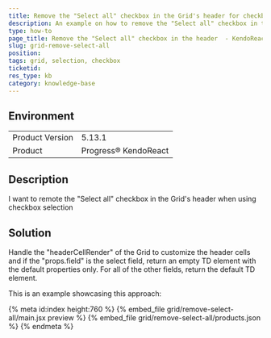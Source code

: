 ```yaml
---
title: Remove the "Select all" checkbox in the Grid's header for checkbox selection
description: An example on how to remove the "Select all" checkbox in the header
type: how-to
page_title: Remove the "Select all" checkbox in the header  - KendoReact Grid
slug: grid-remove-select-all
position:
tags: grid, selection, checkbox
ticketid: 
res_type: kb
category: knowledge-base
---
```


## Environment
<table>
	<tbody>
		<tr>
			<td>Product Version</td>
			<td>5.13.1</td>
		</tr>
		<tr>
			<td>Product</td>
			<td>Progress® KendoReact</td>
		</tr>
	</tbody>
</table>
 
## Description
I want to remote the "Select all" checkbox in the Grid's header when using checkbox selection

## Solution
Handle the "headerCellRender" of the Grid to customize the header cells and if the "props.field" is the select field, return an empty TD element with the default properties only. For all of the other fields, return the default TD element.

This is an example showcasing this approach:

{% meta id:index height:760 %}
{% embed_file grid/remove-select-all/main.jsx preview %}
{% embed_file grid/remove-select-all/products.json %}
{% endmeta %}